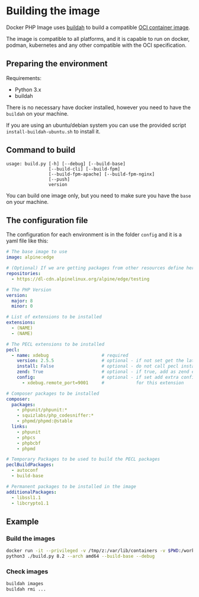 # Building the image

Docker PHP Image uses [buildah](https://buildah.io/) 
to build a compatible [OCI container image](https://opencontainers.org/).

The image is compatible to all platforms, and it is capable to run on docker, 
podman, kubernetes and any other compatible with the OCI specification.

## Preparing the environment

Requirements:
* Python 3.x
* buildah

There is no necessary have docker installed, however you need to have the `buildah`
on your machine. 

If you are using an ubuntu/debian system you can use the provided script
`install-buildah-ubuntu.sh` to install it. 

## Command to build

```text
usage: build.py [-h] [--debug] [--build-base]
                [--build-cli] [--build-fpm]
                [--build-fpm-apache] [--build-fpm-nginx]
                [--push] 
                version
```

You can build one image only, but you need to make sure you have the `base` 
on your machine.

## The configuration file

The configuration for each environment is in the folder `config` and it is a yaml
file like this:

```yaml
# The base image to use
image: alpine:edge

# (Optional) If we are getting packages from other resources define here
repositories:
  - https://dl-cdn.alpinelinux.org/alpine/edge/testing

# The PHP Version
version:
  major: 8
  minor: 0

# List of extensions to be installed
extensions:
  - (NAME)
  - (NAME)

# The PECL extensions to be installed
pecl:
  - name: xdebug                    # required
    version: 2.5.5                  # optional - if not set get the latest
    install: False                  # optional - do not call pecl install
    zend: True                      # optional - if true, add as zend extension
    config:                         # optional - if set add extra config to php.ini 
      - xdebug.remote_port=9001     #            for this extension

# Composer packages to be installed
composer:
  packages:
    - phpunit/phpunit:*
    - squizlabs/php_codesniffer:*
    - phpmd/phpmd:@stable
  links:
    - phpunit
    - phpcs
    - phpbcbf
    - phpmd

# Temporary Packages to be used to build the PECL packages 
peclBuildPackages:
  - autoconf
  - build-base

# Permanent packages to be installed in the image
additionalPackages:
  - libssl1.1
  - libcrypto1.1
```
## Example

### Build the images

```bash
docker run -it --privileged -v /tmp/z:/var/lib/containers -v $PWD:/work -w /work byjg/k8s-ci:latest bash
python3 ./build.py 8.2 --arch amd64 --build-base --debug
```

### Check images

```bash
buildah images
buildah rmi ...
```
